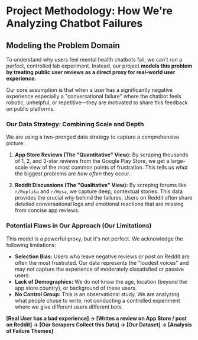 # Project Methodology: How We're Analyzing Chatbot Failures

## Modeling the Problem Domain

To understand why users feel mental health chatbots fail, we can't run a perfect,
controlled lab experiment. Instead, our project **models this problem by treating
public user reviews as a direct proxy for real-world user experience.**

Our core assumption is that when a user has a significantly negative experience
especially a "conversational failure" where the chatbot feels robotic, unhelpful,
or repetitive—they are motivated to share this feedback on public platforms.

### Our Data Strategy: Combining Scale and Depth

We are using a two-pronged data strategy to capture a comprehensive picture:

1. **App Store Reviews (The "Quantitative" View):** By scraping thousands of 1, 2,
and 3-star reviews from the Google Play Store, we get a large-scale view of the
most common points of frustration. This tells us *what* the biggest problems are
 *how often* they occur.

2. **Reddit Discussions (The "Qualitative" View):** By scraping forums like `r/Replika`
and `r/Wysa`, we capture deep, contextual stories. This data provides the crucial
*why* behind the failures. Users on Reddit often share detailed conversational logs
and emotional reactions that are missing from concise app reviews.

### Potential Flaws in Our Approach (Our Limitations)

This model is a powerful proxy, but it's not perfect. We acknowledge the following
limitations:

* **Selection Bias:** Users who leave negative reviews or post on Reddit are often
the most frustrated. Our data represents the "loudest voices" and may not capture
the experience of moderately dissatisfied or passive users.
* **Lack of Demographics:** We do not know the age, location
(beyond the app store country), or background of these users.
* **No Control Group:** This is an observational study. We are analyzing what
people chose to write, not conducting a controlled experiment where we give
different users different bots.

**[Real User has a bad experience] -> [Writes a review on App Store / post on Reddit]
-> [Our Scrapers Collect this Data] -> [Our Dataset] -> [Analysis of Failure Themes]**
